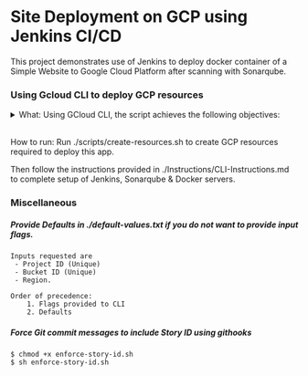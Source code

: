 # Site Deployment on GCP using Jenkins CI/CD

This project demonstrates use of Jenkins to deploy docker container of a Simple Website to Google Cloud Platform after scanning with Sonarqube.

### Using Gcloud CLI to deploy GCP resources

<details>
<summary>
What: Using GCloud CLI, the script achieves the following objectives:</summary>

- Creates Spot VMs that expire in 4 Hours using an instance template
- Created VMs run Jenkins, Sonarqube & Docker Container for Nginx
- Clears default VPC, subnet and creates custom VPC & subnet
- Creates firewall rules required for VMs to communicate with each other.
- VMs are fully configured with Jenkins, Sonarqube & Docker. To achieve this, metadata startup scripts are uploaded in Storage bucket to be used when VMs are created

</details>
<br>

How to run: Run ./scripts/create-resources.sh to create GCP resources required to deploy this app.

Then follow the instructions provided in ./Instructions/CLI-Instructions.md to complete setup of Jenkins, Sonarqube & Docker servers.

### Miscellaneous

##### Provide Defaults in ./default-values.txt if you do not want to provide input flags.

```
Inputs requested are
 - Project ID (Unique)
 - Bucket ID (Unique)
 - Region.

Order of precedence:
	1. Flags provided to CLI
	2. Defaults

```

##### Force Git commit messages to include Story ID using githooks

```
$ chmod +x enforce-story-id.sh
$ sh enforce-story-id.sh
```

